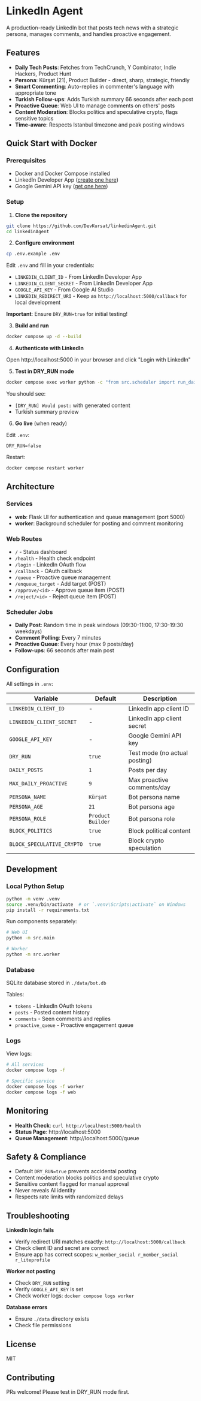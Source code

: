 # LinkedIn Agent

A production-ready LinkedIn bot that posts tech news with a strategic persona, manages comments, and handles proactive engagement.

## Features

- **Daily Tech Posts**: Fetches from TechCrunch, Y Combinator, Indie Hackers, Product Hunt
- **Persona**: Kürşat (21), Product Builder - direct, sharp, strategic, friendly
- **Smart Commenting**: Auto-replies in commenter's language with appropriate tone
- **Turkish Follow-ups**: Adds Turkish summary 66 seconds after each post
- **Proactive Queue**: Web UI to manage comments on others' posts
- **Content Moderation**: Blocks politics and speculative crypto, flags sensitive topics
- **Time-aware**: Respects Istanbul timezone and peak posting windows

## Quick Start with Docker

### Prerequisites

- Docker and Docker Compose installed
- LinkedIn Developer App ([create one here](https://www.linkedin.com/developers/apps))
- Google Gemini API key ([get one here](https://makersuite.google.com/app/apikey))

### Setup

1. **Clone the repository**
```bash
git clone https://github.com/DevKursat/linkedinAgent.git
cd linkedinAgent
```

2. **Configure environment**
```bash
cp .env.example .env
```

Edit `.env` and fill in your credentials:
- `LINKEDIN_CLIENT_ID` - From LinkedIn Developer App
- `LINKEDIN_CLIENT_SECRET` - From LinkedIn Developer App
- `GOOGLE_API_KEY` - From Google AI Studio
- `LINKEDIN_REDIRECT_URI` - Keep as `http://localhost:5000/callback` for local development

**Important**: Ensure `DRY_RUN=true` for initial testing!

3. **Build and run**
```bash
docker compose up -d --build
```

4. **Authenticate with LinkedIn**

Open http://localhost:5000 in your browser and click "Login with LinkedIn"

5. **Test in DRY_RUN mode**
```bash
docker compose exec worker python -c "from src.scheduler import run_daily_post; run_daily_post()"
```

You should see:
- `[DRY_RUN] Would post:` with generated content
- Turkish summary preview

6. **Go live** (when ready)

Edit `.env`:
```env
DRY_RUN=false
```

Restart:
```bash
docker compose restart worker
```

## Architecture

### Services

- **web**: Flask UI for authentication and queue management (port 5000)
- **worker**: Background scheduler for posting and comment monitoring

### Web Routes

- `/` - Status dashboard
- `/health` - Health check endpoint
- `/login` - LinkedIn OAuth flow
- `/callback` - OAuth callback
- `/queue` - Proactive queue management
- `/enqueue_target` - Add target (POST)
- `/approve/<id>` - Approve queue item (POST)
- `/reject/<id>` - Reject queue item (POST)

### Scheduler Jobs

- **Daily Post**: Random time in peak windows (09:30-11:00, 17:30-19:30 weekdays)
- **Comment Polling**: Every 7 minutes
- **Proactive Queue**: Every hour (max 9 posts/day)
- **Follow-ups**: 66 seconds after main post

## Configuration

All settings in `.env`:

| Variable | Default | Description |
|----------|---------|-------------|
| `LINKEDIN_CLIENT_ID` | - | LinkedIn app client ID |
| `LINKEDIN_CLIENT_SECRET` | - | LinkedIn app client secret |
| `GOOGLE_API_KEY` | - | Google Gemini API key |
| `DRY_RUN` | `true` | Test mode (no actual posting) |
| `DAILY_POSTS` | `1` | Posts per day |
| `MAX_DAILY_PROACTIVE` | `9` | Max proactive comments/day |
| `PERSONA_NAME` | `Kürşat` | Bot persona name |
| `PERSONA_AGE` | `21` | Bot persona age |
| `PERSONA_ROLE` | `Product Builder` | Bot persona role |
| `BLOCK_POLITICS` | `true` | Block political content |
| `BLOCK_SPECULATIVE_CRYPTO` | `true` | Block crypto speculation |

## Development

### Local Python Setup

```bash
python -m venv .venv
source .venv/bin/activate  # or `.venv\Scripts\activate` on Windows
pip install -r requirements.txt
```

Run components separately:
```bash
# Web UI
python -m src.main

# Worker
python -m src.worker
```

### Database

SQLite database stored in `./data/bot.db`

Tables:
- `tokens` - LinkedIn OAuth tokens
- `posts` - Posted content history
- `comments` - Seen comments and replies
- `proactive_queue` - Proactive engagement queue

### Logs

View logs:
```bash
# All services
docker compose logs -f

# Specific service
docker compose logs -f worker
docker compose logs -f web
```

## Monitoring

- **Health Check**: `curl http://localhost:5000/health`
- **Status Page**: http://localhost:5000
- **Queue Management**: http://localhost:5000/queue

## Safety & Compliance

- Default `DRY_RUN=true` prevents accidental posting
- Content moderation blocks politics and speculative crypto
- Sensitive content flagged for manual approval
- Never reveals AI identity
- Respects rate limits with randomized delays

## Troubleshooting

**LinkedIn login fails**
- Verify redirect URI matches exactly: `http://localhost:5000/callback`
- Check client ID and secret are correct
- Ensure app has correct scopes: `w_member_social r_member_social r_liteprofile`

**Worker not posting**
- Check `DRY_RUN` setting
- Verify `GOOGLE_API_KEY` is set
- Check worker logs: `docker compose logs worker`

**Database errors**
- Ensure `./data` directory exists
- Check file permissions

## License

MIT

## Contributing

PRs welcome! Please test in DRY_RUN mode first.